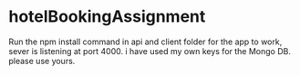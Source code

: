# hotelBookingAssignment
Run the npm install    command in api and client folder for the app to work, sever is listening at port 4000. i have used my own keys for the Mongo DB. please use yours. 
